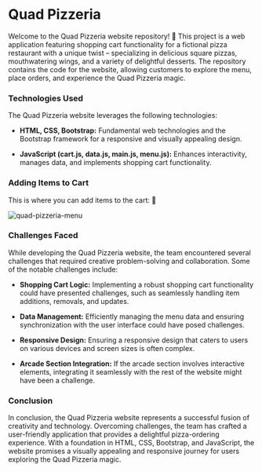 
# Quad Pizzeria

Welcome to the Quad Pizzeria website repository! 🍕 This project is a web application featuring shopping cart functionality for a fictional pizza restaurant with a unique twist – specializing in delicious square pizzas, mouthwatering wings, and a variety of delightful desserts. The repository contains the code for the website, allowing customers to explore the menu, place orders, and experience the Quad Pizzeria magic.

### Technologies Used

The Quad Pizzeria website leverages the following technologies:

- **HTML, CSS, Bootstrap:** Fundamental web technologies and the Bootstrap framework for a responsive and visually appealing design.

- **JavaScript (cart.js, data.js, main.js, menu.js):** Enhances interactivity, manages data, and implements shopping cart functionality.

### Adding Items to Cart

This is where you can add items to the cart: 🛒

![quad-pizzeria-menu](https://github.com/quaydrionb/quad-pizzeria/assets/99278263/778d8dcf-5b63-428d-a582-bfec6352d039)

### Challenges Faced

While developing the Quad Pizzeria website, the team encountered several challenges that required creative problem-solving and collaboration. Some of the notable challenges include:

- **Shopping Cart Logic:** Implementing a robust shopping cart functionality could have presented challenges, such as seamlessly handling item additions, removals, and updates.

- **Data Management:** Efficiently managing the menu data and ensuring synchronization with the user interface could have posed challenges.

- **Responsive Design:** Ensuring a responsive design that caters to users on various devices and screen sizes is often complex.

- **Arcade Section Integration:** If the arcade section involves interactive elements, integrating it seamlessly with the rest of the website might have been a challenge.

### Conclusion

In conclusion, the Quad Pizzeria website represents a successful fusion of creativity and technology. Overcoming challenges, the team has crafted a user-friendly application that provides a delightful pizza-ordering experience. With a foundation in HTML, CSS, Bootstrap, and JavaScript, the website promises a visually appealing and responsive journey for users exploring the Quad Pizzeria magic.

